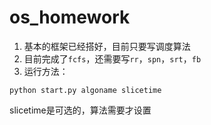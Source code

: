 os_homework
===========

1. 基本的框架已经搭好，目前只要写调度算法
2. 目前完成了`fcfs`，还需要写`rr`，`spn`，`srt`，`fb`
3. 运行方法：

```{sh}
python start.py algoname slicetime 
```

slicetime是可选的，算法需要才设置
